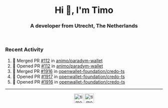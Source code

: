 <h1 align="center">Hi 👋, I'm Timo</h1>
<h3 align="center">A developer from Utrecht, The Netherlands</h3>
<br/>
<!-- https://github.com/rahuldkjain/github-profile-readme-generator --!>

<!--  <p align="left"><img src="https://github-readme-stats.vercel.app/api?username=timoglastra&show_icons=true&count_private=true&" alt="timoglastra" /></p> --!>

<!--
Github language stats
<p align="left"><img src="https://github-readme-stats.vercel.app/api/top-langs/?username=timoglastra&layout=compact" alt="timoglastra" /><p>
-->

<!-- Codestats language stats -->
<!-- <p align="left"><img src="https://codestats-readme.vercel.app/api/top-langs/?username=timoglastra&layout=compact&language_count=12" alt="timoglastra" /><p>    --!>
  
<h3>Recent Activity</h3>

<!--START_SECTION:activity-->
1. 🎉 Merged PR [#112](https://github.com/animo/paradym-wallet/pull/112) in [animo/paradym-wallet](https://github.com/animo/paradym-wallet)
2. 💪 Opened PR [#112](https://github.com/animo/paradym-wallet/pull/112) in [animo/paradym-wallet](https://github.com/animo/paradym-wallet)
3. 🎉 Merged PR [#1916](https://github.com/openwallet-foundation/credo-ts/pull/1916) in [openwallet-foundation/credo-ts](https://github.com/openwallet-foundation/credo-ts)
4. 💪 Opened PR [#1917](https://github.com/openwallet-foundation/credo-ts/pull/1917) in [openwallet-foundation/credo-ts](https://github.com/openwallet-foundation/credo-ts)
5. 💪 Opened PR [#1916](https://github.com/openwallet-foundation/credo-ts/pull/1916) in [openwallet-foundation/credo-ts](https://github.com/openwallet-foundation/credo-ts)
<!--END_SECTION:activity-->

---

<p align="center">
<a href="https://twitter.com/timoglastra" target="blank"><img align="center" src="https://cdn.jsdelivr.net/npm/simple-icons@3.0.1/icons/twitter.svg" alt="timoglastra" height="30" width="30" /></a>
<a href="https://linkedin.com/in/timoglastra" target="blank"><img align="center" src="https://cdn.jsdelivr.net/npm/simple-icons@3.0.1/icons/linkedin.svg" alt="timoglastra" height="30" width="30" /></a>
</p>



